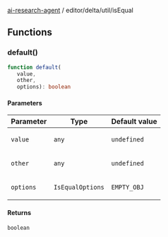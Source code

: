 [ai-research-agent](../../../modules.md) / editor/delta/util/isEqual

## Functions

### default()

```ts
function default(
   value, 
   other, 
   options): boolean
```

#### Parameters

<table>
<thead>
<tr>
<th>Parameter</th>
<th>Type</th>
<th>Default value</th>
</tr>
</thead>
<tbody>
<tr>
<td>

`value`

</td>
<td>

`any`

</td>
<td>

`undefined`

</td>
</tr>
<tr>
<td>

`other`

</td>
<td>

`any`

</td>
<td>

`undefined`

</td>
</tr>
<tr>
<td>

`options`

</td>
<td>

`IsEqualOptions`

</td>
<td>

`EMPTY_OBJ`

</td>
</tr>
</tbody>
</table>

#### Returns

`boolean`
